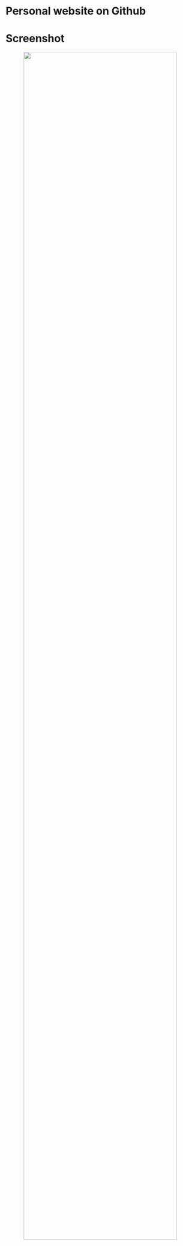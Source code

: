 # Personal website on Github

# Screenshot

<p align="center">
  <img src="https://github.com/ysftzcn/ysftzcn.github.io/master/screenshot.png" width="90%" />
</p>
